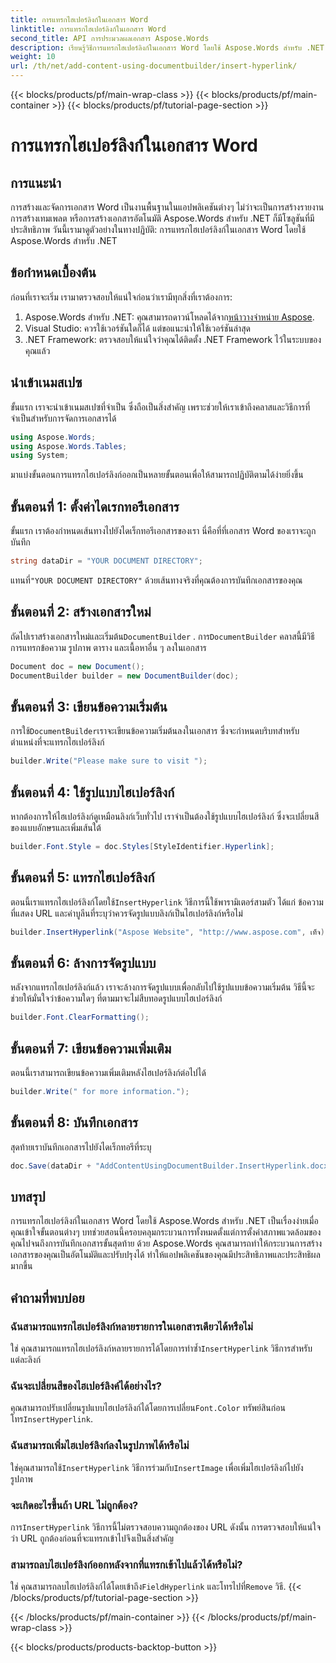 ```yaml
---
title: การแทรกไฮเปอร์ลิงก์ในเอกสาร Word
linktitle: การแทรกไฮเปอร์ลิงก์ในเอกสาร Word
second_title: API การประมวลผลเอกสาร Aspose.Words
description: เรียนรู้วิธีการแทรกไฮเปอร์ลิงก์ในเอกสาร Word โดยใช้ Aspose.Words สำหรับ .NET พร้อมคำแนะนำทีละขั้นตอนของเรา เหมาะอย่างยิ่งสำหรับการสร้างเอกสารโดยอัตโนมัติ
weight: 10
url: /th/net/add-content-using-documentbuilder/insert-hyperlink/
---
```


{{< blocks/products/pf/main-wrap-class >}}
{{< blocks/products/pf/main-container >}}
{{< blocks/products/pf/tutorial-page-section >}}

# การแทรกไฮเปอร์ลิงก์ในเอกสาร Word

## การแนะนำ

การสร้างและจัดการเอกสาร Word เป็นงานพื้นฐานในแอปพลิเคชันต่างๆ ไม่ว่าจะเป็นการสร้างรายงาน การสร้างเทมเพลต หรือการสร้างเอกสารอัตโนมัติ Aspose.Words สำหรับ .NET ก็มีโซลูชันที่มีประสิทธิภาพ วันนี้เรามาดูตัวอย่างในทางปฏิบัติ: การแทรกไฮเปอร์ลิงก์ในเอกสาร Word โดยใช้ Aspose.Words สำหรับ .NET

## ข้อกำหนดเบื้องต้น

ก่อนที่เราจะเริ่ม เรามาตรวจสอบให้แน่ใจก่อนว่าเรามีทุกสิ่งที่เราต้องการ:

1.  Aspose.Words สำหรับ .NET: คุณสามารถดาวน์โหลดได้จาก[หน้าวางจำหน่าย Aspose](https://releases.aspose.com/words/net/).
2. Visual Studio: ควรใช้เวอร์ชันใดก็ได้ แต่ขอแนะนำให้ใช้เวอร์ชันล่าสุด
3. .NET Framework: ตรวจสอบให้แน่ใจว่าคุณได้ติดตั้ง .NET Framework ไว้ในระบบของคุณแล้ว

## นำเข้าเนมสเปซ

ขั้นแรก เราจะนำเข้าเนมสเปซที่จำเป็น ซึ่งถือเป็นสิ่งสำคัญ เพราะช่วยให้เราเข้าถึงคลาสและวิธีการที่จำเป็นสำหรับการจัดการเอกสารได้

```csharp
using Aspose.Words;
using Aspose.Words.Tables;
using System;
```

มาแบ่งขั้นตอนการแทรกไฮเปอร์ลิงก์ออกเป็นหลายขั้นตอนเพื่อให้สามารถปฏิบัติตามได้ง่ายยิ่งขึ้น

## ขั้นตอนที่ 1: ตั้งค่าไดเรกทอรีเอกสาร

ขั้นแรก เราต้องกำหนดเส้นทางไปยังไดเร็กทอรีเอกสารของเรา นี่คือที่ที่เอกสาร Word ของเราจะถูกบันทึก

```csharp
string dataDir = "YOUR DOCUMENT DIRECTORY";
```

 แทนที่`"YOUR DOCUMENT DIRECTORY"` ด้วยเส้นทางจริงที่คุณต้องการบันทึกเอกสารของคุณ

## ขั้นตอนที่ 2: สร้างเอกสารใหม่

 ถัดไปเราสร้างเอกสารใหม่และเริ่มต้น`DocumentBuilder` . การ`DocumentBuilder` คลาสนี้มีวิธีการแทรกข้อความ รูปภาพ ตาราง และเนื้อหาอื่น ๆ ลงในเอกสาร

```csharp
Document doc = new Document();
DocumentBuilder builder = new DocumentBuilder(doc);
```

## ขั้นตอนที่ 3: เขียนข้อความเริ่มต้น

 การใช้`DocumentBuilder`เราจะเขียนข้อความเริ่มต้นลงในเอกสาร ซึ่งจะกำหนดบริบทสำหรับตำแหน่งที่จะแทรกไฮเปอร์ลิงก์

```csharp
builder.Write("Please make sure to visit ");
```

## ขั้นตอนที่ 4: ใช้รูปแบบไฮเปอร์ลิงก์

หากต้องการให้ไฮเปอร์ลิงก์ดูเหมือนลิงก์เว็บทั่วไป เราจำเป็นต้องใช้รูปแบบไฮเปอร์ลิงก์ ซึ่งจะเปลี่ยนสีของแบบอักษรและเพิ่มเส้นใต้

```csharp
builder.Font.Style = doc.Styles[StyleIdentifier.Hyperlink];
```

## ขั้นตอนที่ 5: แทรกไฮเปอร์ลิงก์

 ตอนนี้เราแทรกไฮเปอร์ลิงก์โดยใช้`InsertHyperlink` วิธีการนี้ใช้พารามิเตอร์สามตัว ได้แก่ ข้อความที่แสดง URL และค่าบูลีนที่ระบุว่าควรจัดรูปแบบลิงก์เป็นไฮเปอร์ลิงก์หรือไม่

```csharp
builder.InsertHyperlink("Aspose Website", "http://www.aspose.com", เท็จ);
```

## ขั้นตอนที่ 6: ล้างการจัดรูปแบบ

หลังจากแทรกไฮเปอร์ลิงก์แล้ว เราจะล้างการจัดรูปแบบเพื่อกลับไปใช้รูปแบบข้อความเริ่มต้น วิธีนี้จะช่วยให้มั่นใจว่าข้อความใดๆ ที่ตามมาจะไม่สืบทอดรูปแบบไฮเปอร์ลิงก์

```csharp
builder.Font.ClearFormatting();
```

## ขั้นตอนที่ 7: เขียนข้อความเพิ่มเติม

ตอนนี้เราสามารถเขียนข้อความเพิ่มเติมหลังไฮเปอร์ลิงก์ต่อไปได้

```csharp
builder.Write(" for more information.");
```

## ขั้นตอนที่ 8: บันทึกเอกสาร

สุดท้ายเราบันทึกเอกสารไปยังไดเร็กทอรีที่ระบุ

```csharp
doc.Save(dataDir + "AddContentUsingDocumentBuilder.InsertHyperlink.docx");
```

## บทสรุป

การแทรกไฮเปอร์ลิงก์ในเอกสาร Word โดยใช้ Aspose.Words สำหรับ .NET เป็นเรื่องง่ายเมื่อคุณเข้าใจขั้นตอนต่างๆ บทช่วยสอนนี้ครอบคลุมกระบวนการทั้งหมดตั้งแต่การตั้งค่าสภาพแวดล้อมของคุณไปจนถึงการบันทึกเอกสารขั้นสุดท้าย ด้วย Aspose.Words คุณสามารถทำให้กระบวนการสร้างเอกสารของคุณเป็นอัตโนมัติและปรับปรุงได้ ทำให้แอปพลิเคชันของคุณมีประสิทธิภาพและประสิทธิผลมากขึ้น

## คำถามที่พบบ่อย

### ฉันสามารถแทรกไฮเปอร์ลิงก์หลายรายการในเอกสารเดียวได้หรือไม่

 ใช่ คุณสามารถแทรกไฮเปอร์ลิงก์หลายรายการได้โดยการทำซ้ำ`InsertHyperlink` วิธีการสำหรับแต่ละลิงก์

### ฉันจะเปลี่ยนสีของไฮเปอร์ลิงค์ได้อย่างไร?

 คุณสามารถปรับเปลี่ยนรูปแบบไฮเปอร์ลิงก์ได้โดยการเปลี่ยน`Font.Color` ทรัพย์สินก่อนโทร`InsertHyperlink`.

### ฉันสามารถเพิ่มไฮเปอร์ลิงก์ลงในรูปภาพได้หรือไม่

 ใช่คุณสามารถใช้`InsertHyperlink` วิธีการร่วมกับ`InsertImage` เพื่อเพิ่มไฮเปอร์ลิงก์ไปยังรูปภาพ

### จะเกิดอะไรขึ้นถ้า URL ไม่ถูกต้อง?

 การ`InsertHyperlink` วิธีการนี้ไม่ตรวจสอบความถูกต้องของ URL ดังนั้น การตรวจสอบให้แน่ใจว่า URL ถูกต้องก่อนที่จะแทรกเข้าไปจึงเป็นสิ่งสำคัญ

### สามารถลบไฮเปอร์ลิงก์ออกหลังจากที่แทรกเข้าไปแล้วได้หรือไม่?

 ใช่ คุณสามารถลบไฮเปอร์ลิงก์ได้โดยเข้าถึง`FieldHyperlink` และโทรไปที่`Remove` วิธี.
{{< /blocks/products/pf/tutorial-page-section >}}

{{< /blocks/products/pf/main-container >}}
{{< /blocks/products/pf/main-wrap-class >}}

{{< blocks/products/products-backtop-button >}}
